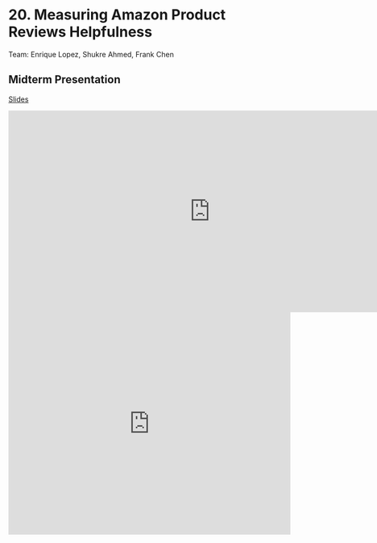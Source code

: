 # 20. Measuring Amazon Product Reviews Helpfulness

Team: Enrique Lopez, Shukre Ahmed, Frank Chen

## Midterm Presentation

[Slides](midterm/20.pptx)

<center><iframe src="http://docs.google.com/gview?url=http://courses.d2l.ai/berkeley-stat-157/projects/midterm/20.pptx&embedded=true"
    style="width:800px; height:400px;" frameborder="0"></iframe></center>

<center><iframe width="560" height="441" src="https://www.youtube.com/embed/yINSb4BIqJY" frameborder="0" allowfullscreen></iframe></center>
